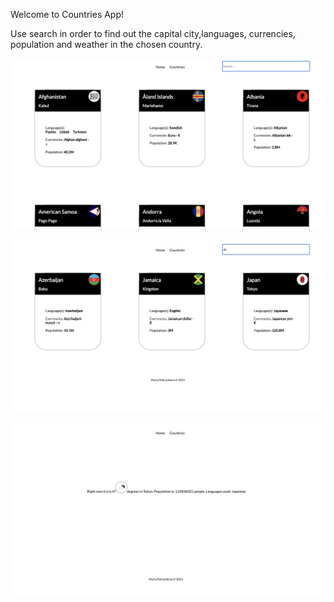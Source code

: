 Welcome to Countries App!

Use search in order to find out the capital city,languages, currencies, population and weather in the chosen country.

![Screenshot](Screenshot1.png)

![Screenshot](Screenshot2.png)

![Screenshot](Screenshot3.png)
